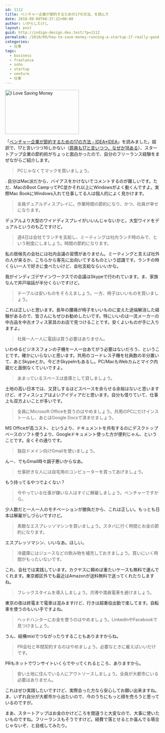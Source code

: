 ```yaml
---
id: 1112
title: ベンチャー企業が節約するための17の方法、を読んで
date: 2010-09-09T00:37:22+00:00
author: いがらしたけし
layout: post
guid: http://indigo-design.dev.test/?p=1112
permalink: /2010/09/how-to-save-money-running-a-startup-17-really-good-tips/
categories:
  - 仕事
tags:
  - business
  - freelance
  - soho
  - startup
  - venture
  - 仕事
---
```

<a href="http://www.flickr.com/photos/acrider/4337122047/" title="I Love Saving Money by Tony Crider, on Flickr"><img src="http://farm5.static.flickr.com/4047/4337122047_1e601d5143_m.jpg" width="240" height="144" alt="I Love Saving Money" /></a>

「<a href='http://www.ideaxidea.com/archives/2008/03/17.html'>ベンチャー企業が節約するための17の方法 - IDEA*IDEA</a>」を読みました。超訳で、17と言いつつ16しかない（<a href="http://calacanis.com/2008/03/07/how-to-save-money-running-a-startup-17-really-good-tips/">原典も17と言いつつ、なぜか18ある</a>）、スタートアップ企業の節約術がちょっと面白かったので、自分のフリーランス経験をまぜながらご紹介します。
<!--more-->
<blockquote>PCじゃなくてマックを買いましょう。</blockquote>.
自分はMac派だから、バイアスをかけないでコメントするのが難しいです。ただ、MacのBoot CampってPC並かそれ以上にWindowsがよく動くんですよ。実際Mac BookにWindows入れて仕事してる人は個人的によく見かけます。

<blockquote>全員デュアルディスプレイに。作業時間の節約になり、かつ、社員が幸せになります。</blockquote>
デュアルより大型のワイドディスプレイがいいんじゃないかと。大型ワイドをデュアルというのも乙ですけど。

<blockquote>週4日は会社でランチを支給し、ミーティングは社内ランチ時のみで、という制度にしましょう。時間の節約になります。</blockquote>
私の居候先の会社には社内会議の習慣がありません。ミーティングと言えば社外の人が来るか、こちらから客先に出向いてするものという認識です。ランチの時くらい一人で好きに食べたいけど、会社支給ならいいかな。

我がインディゴデザインワークスでの会議はSkypeで行われています。ま、家族なんで井戸端話が半分くらいですけど。

<blockquote>テーブルは安いものをそろえましょう。一方、椅子はいいものを買いましょう。</blockquote>
これは正しいと思います。長年の腰痛が椅子をいいものに変えた途端解消した経験があるので、皆さんにもぜひお勧めしたいです。特にいいのは一流メーカーの中古品を中古オフィス家具のお店で見つけることです。安くよいものが手に入りますよ。

<blockquote>社員一人一人に電話は買う必要はありません。</blockquote>
いわゆるビジネスフォンの子機を一人一台あてがう必要はないだろう、ということです。確かにいらないと思います。共用のコードレス子機を社員数の半分置いて、あとSkypeとか。今どきSkypeInもあるし。PC/MacもWebカムとマイク内蔵だと面倒なくていいですよ。

<blockquote>あまっているスペースは倉庫として貸しましょう。</blockquote>
土地の高い日本では、又貸しするほどスペースを余らせる余裕はないと思いますけど、オフィスシェアはよいアイディアだと思います。自分も借りていて、仕事上も双方よいことが多いです。

<blockquote>全員にMicrosoft Officeを買うのはやめましょう。共用のPCにだけインストールし、あとはGoogle Docsで済ませましょう。</blockquote>
MS Officeが高コスト、というより、ドキュメントを共有するのにデスクトップベースのソフト使うより、Googleドキュメント使った方が便利じゃん、ということです。全くその通りです。

<blockquote>独自ドメイン向けGmailを使いましょう。</blockquote>
んー、でもGmail時々調子悪いからなあ。

<blockquote>仕事好きな人には自宅用のコンピューターを買ってあげましょう。</blockquote>
もう持ってるやつでよくない？

<blockquote>今やっている仕事が嫌いな人はすぐに解雇しましょう。ベンチャーですから。</blockquote>
少人数だと一人一人のモチベーションが勝負だから、これは正しい。もっとも日本は解雇がしづらいですけど。

<blockquote>素敵なエスプレッソマシンを買いましょう。スタバに行く時間とお金の節約になります。</blockquote>
エスプレッソマシン、いいなあ。ほしい。

<blockquote>冷蔵庫にはジュースなどの飲み物を補充しておきましょう。買いにいく時間がもったいないです。</blockquote>
これ、会社では実践しています。カクヤスに頼めば重たいケースも無料で運んでくれます。東京都区外でも最近はAmazonが送料無料で送ってくれたりしますね。

<blockquote>フレックスタイムを導入しましょう。渋滞や満員電車を避けましょう。</blockquote>
東京の夜は終電まで電車は混みますけど、行きは超重役出勤で楽してます。自転車を使うのもいい手ですよね。

<blockquote>ヘッドハンターにお金を使うのはやめましょう。LinkedInやFacebookで見つけましょう。</blockquote>
うん、結構mixiでつながったりすることもありますからね。

<blockquote>PR会社と年間契約するのはやめましょう。必要なときに雇えばいいだけです。</blockquote>
PRもネットでワンサイトいくらでやってくれるところ、ありますから。

<blockquote>安い土地に住んでいる人にアウトソースしましょう。全員が大都市にいる必要はありません。</blockquote>
これはぜひ実践したいですけど、実際会った方なら安心してお願い出来ますね。ま、いずれ自分が大都市から出たいので、今のうちにもっと顔を売ろうと思っているのですが。

まあ、スタートアップはお金のかけどころを間違うと大変なので、大事に使いたいものですね。フリーランスもそうですけど。経費で落とせるとか喜んでる場合じゃないぞ、と自戒してみたり。